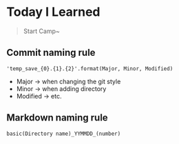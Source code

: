 # Today I Learned

> Start Camp~
 
## Commit naming rule

    'temp_save_{0}.{1}.{2}'.format(Major, Minor, Modified)

* Major -> when changing the git style
* Minor -> when adding directory
* Modified -> etc.

## Markdown naming rule

    basic(Directory name)_YYMMDD_(number)
